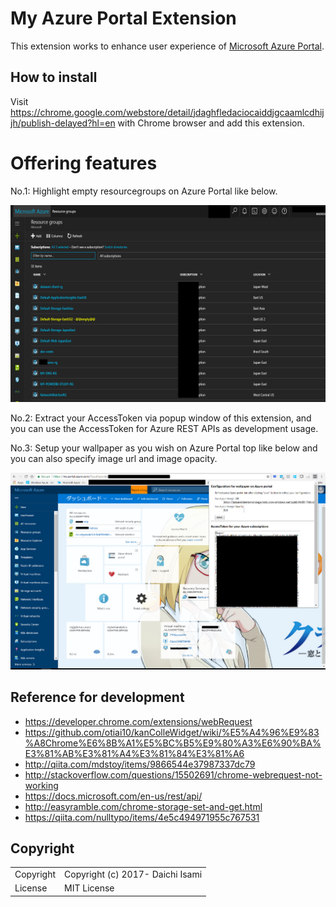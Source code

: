 My Azure Portal Extension
============================

This extension works to enhance user experience of [Microsoft Azure Portal](https://portal.azure.com/).

## How to install

Visit https://chrome.google.com/webstore/detail/jdaghfledaciocaiddjgcaamlcdhijjh/publish-delayed?hl=en with Chrome browser and add this extension.


# Offering features

No.1: Highlight empty resourcegroups on Azure Portal like below.

![extension usage image01](img/use-image-01.png "extension usage image01")

No.2: Extract your AccessToken via popup window of this extension, and you can use the AccessToken for Azure REST APIs as development usage.

No.3: Setup your wallpaper as you wish on Azure Portal top like below and you can also specify image url and image opacity.

![extension usage image02](img/use-image-02.png "extension usage image02")


## Reference for development

- https://developer.chrome.com/extensions/webRequest
- https://github.com/otiai10/kanColleWidget/wiki/%E5%A4%96%E9%83%A8Chrome%E6%8B%A1%E5%BC%B5%E9%80%A3%E6%90%BA%E3%81%AB%E3%81%A4%E3%81%84%E3%81%A6
- http://qiita.com/mdstoy/items/9866544e37987337dc79
- http://stackoverflow.com/questions/15502691/chrome-webrequest-not-working
- https://docs.microsoft.com/en-us/rest/api/
- http://easyramble.com/chrome-storage-set-and-get.html
- https://qiita.com/nulltypo/items/4e5c494971955c767531

## Copyright
<table>
  <tr>
    <td>Copyright</td><td>Copyright (c) 2017- Daichi Isami</td>
  </tr>
  <tr>
    <td>License</td><td>MIT License</td>
  </tr>
</table>